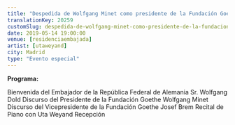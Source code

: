 ```yaml
---
title: "Despedida de Wolfgang Minet como presidente de la Fundación Goethe"
translationKey: 20259
customSlug: despedida-de-wolfgang-minet-como-presidente-de-la-fundacion-goethe
date: 2019-05-14 19:00:00
venue: [residenciaembajada]
artist: [utaweyand]
city: Madrid
type: "Evento especial"
---
```


<strong>Programa:</strong>

Bienvenida del Embajador de la República Federal de Alemania Sr. Wolfgang Dold
Discurso del Presidente de la Fundación Goethe Wolfgang Minet
Discurso del Vicepresidente de la Fundación Goethe Josef Brem
Recital de Piano con Uta Weyand
Recepción
